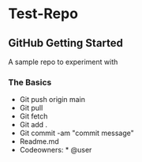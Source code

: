 # Test-Repo

## GitHub Getting Started 
A sample repo to experiment with 

### The Basics
- Git push origin main
- Git pull
- Git fetch
- Git add . 
- Git commit -am "commit message"
- Readme.md 
- Codeowners: * @user

